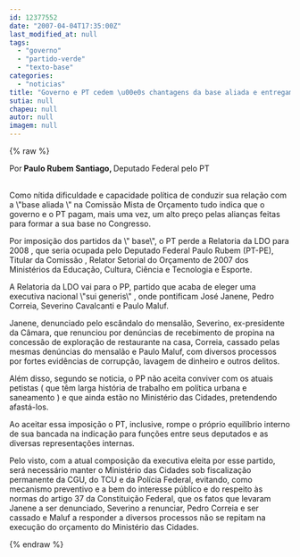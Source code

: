 ```yaml
---
id: 12377552
date: "2007-04-04T17:35:00Z"
last_modified_at: null
tags:
  - "governo"
  - "partido-verde"
  - "texto-base"
categories:
  - "noticias"
title: "Governo e PT cedem \u00e0s chantagens da base aliada e entregam relatoria da LDO 2008 a um Partido Podre"
sutia: null
chapeu: null
autor: null
imagem: null
---
```

{% raw %}
<p><P>Por<STRONG> Paulo Rubem Santiago, </STRONG>Deputado Federal pelo PT</P></p>
<p><P><BR>Como nítida dificuldade e capacidade política de conduzir sua relação com a \"base aliada \" na Comissão Mista de Orçamento tudo indica que o governo e o PT pagam, mais uma vez, um alto preço pelas alianças feitas para formar a sua base no Congresso.</P></p>
<p><P>Por imposição dos partidos da \" base\", o PT perde a Relatoria da LDO para 2008 , que seria ocupada pelo Deputado Federal Paulo Rubem (PT-PE), Titular da Comissão , Relator Setorial do Orçamento de 2007 dos Ministérios da Educação, Cultura, Ciência e Tecnologia e Esporte.</P></p>
<p><P>A Relatoria da LDO vai para o PP, partido que acaba de eleger uma executiva nacional \"sui generis\" , onde pontificam José Janene, Pedro Correia, Severino Cavalcanti e Paulo Maluf.</P></p>
<p><P>Janene, denunciado pelo escândalo do mensalão, Severino, ex-presidente da Câmara, que renunciou por denúncias de recebimento de propina na concessão de exploração de restaurante na casa, Correia, cassado pelas mesmas denúncias do mensalão e Paulo Maluf, com diversos processos por fortes evidências de corrupção, lavagem de dinheiro e outros delitos. </P></p>
<p><P>Além disso, segundo se noticia, o PP não aceita conviver com os atuais petistas ( que têm larga história de trabalho em política urbana e saneamento ) e que ainda estão no Ministério das Cidades, pretendendo afastá-los.</P></p>
<p><P>Ao aceitar essa imposição o PT, inclusive, rompe o próprio equilíbrio interno de sua bancada na indicação para funções entre seus deputados e as diversas representações internas.</P></p>
<p><P>Pelo visto, com a atual composição da executiva eleita por esse partido, será necessário manter o Ministério das Cidades sob fiscalização permanente da CGU, do TCU e da Polícia Federal, evitando, como mecanismo preventivo e a bem do interesse público e do respeito às normas do artigo 37 da Constituição Federal, que os fatos que levaram Janene a ser denunciado, Severino a renunciar, Pedro Correia e ser cassado e Maluf a responder a diversos processos não se repitam na execução do orçamento do Ministério das Cidades.</P> </p>
{% endraw %}